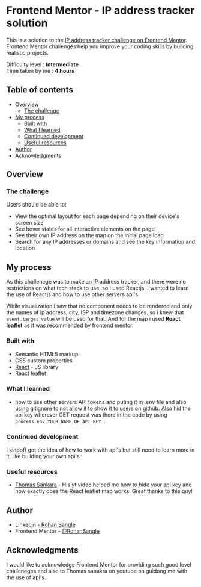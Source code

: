 # Frontend Mentor - IP address tracker solution

This is a solution to the [IP address tracker challenge on Frontend Mentor](https://www.frontendmentor.io/challenges/ip-address-tracker-I8-0yYAH0). Frontend Mentor challenges help you improve your coding skills by building realistic projects. 

Difficulty level : **Intermediate** <br>
Time taken by me : **4 hours**

## Table of contents

- [Overview](#overview)
  - [The challenge](#the-challenge)
- [My process](#my-process)
  - [Built with](#built-with)
  - [What I learned](#what-i-learned)
  - [Continued development](#continued-development)
  - [Useful resources](#useful-resources)
- [Author](#author)
- [Acknowledgments](#acknowledgments)

## Overview

### The challenge

Users should be able to:

- View the optimal layout for each page depending on their device's screen size
- See hover states for all interactive elements on the page
- See their own IP address on the map on the initial page load
- Search for any IP addresses or domains and see the key information and location


## My process

As this challenege was to make an IP address tracker, and there were no restrictions on what tech stack to use, so I used Reactjs. I wanted to learn the use of Reactjs and how to use other servers api's.

While visualization i saw that no component needs to be rendered and only the names of ip address, city, ISP and timezone changes. so i knew that ```event.target.value``` will be used for that.
And for the map i used **React leaflet** as it was recommended by frontend mentor.

### Built with

- Semantic HTML5 markup
- CSS custom properties
- [React](https://reactjs.org/) - JS library
- React leaflet


### What I learned

- how to use other servers API tokens and puting it in .env file and also using gitignore to not allow it to show it to users on github. Also hid the api key wherever GET request was there in the code by using ```process.env.YOUR_NAME_OF_API_KEY ```.


### Continued development

I kindoff got the idea of how to work with api's but still need to learn more in it, like building your own api's.


### Useful resources

- [Thomas Sankara](https://youtu.be/ly9vOqYFuMI?si=tgvwtYKWEwtVDgDy) - His yt video helped me how to hide your api key and how exactly does the React leaflet map works. Great thanks to this guy!


## Author

- Linkedin - [Rohan Sangle](https://www.linkedin.com/in/rohan-sangle)
- Frontend Mentor - [@RohanSangle](https://www.frontendmentor.io/profile/RohanSangle)

## Acknowledgments

I would like to acknowledge Frontend Mentor for providing such good level challeneges and also to Thomas sanakra on youtube on guidong me with the use of api's.

